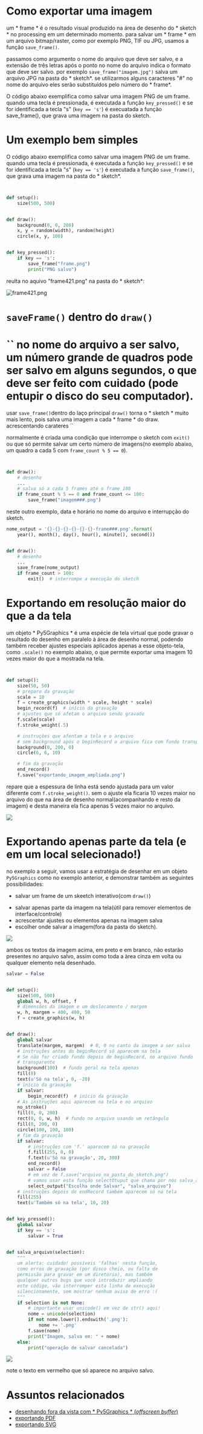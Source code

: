 # Como exportar uma imagem

um * frame * é o resultado visual produzido na área de desenho do * sketch * no processing em um determinado momento. para salvar um * frame * em um arquivo bitmap/raster, como por exemplo PNG, TIF ou JPG, usamos a função `save_frame()`.

passamos como argumento o nome do arquivo que deve ser salvo, e a extensão de três letras após o ponto no nome do arquivo indica o formato que deve ser salvo. por exemplo `save_frame("imagem.jpg")` salva um arquivo JPG na pasta do * sketch*. se utilizarmos alguns caracteres "#" no nome do arquivo eles serão substituídos pelo número do * frame*.

O código abaixo exemplifica como salvar uma imagem PNG de um frame. quando uma tecla é pressionada, é executada a função `key_pressed()` e se for identificada a tecla "s" (`key == 's'`) é execuatada a função save_frame(), que grava uma imagem na pasta do sketch.

# Um exemplo bem simples

O código abaixo exemplifica como salvar uma imagem PNG de um frame. quando uma tecla é pressionada, é executada a função `key_pressed()` e se for identificada a tecla "s" (`key == 's'`) é executada a função `save_frame()`, que grava uma imagem na pasta do * sketch*.

```python


def setup():
    size(500, 500)


def draw():
    background(0, 0, 200)
    x, y = random(width), random(height)
    circle(x, y, 100)


def key_pressed():
    if key == 's':
        save_frame("frame.png")
        print("PNG salvo")


```
reulta no aquivo "frame421.png" na pasta do * sketch*:

![frame421.png](assets/frame.png)

# `saveFrame()` dentro do `draw()`

# `` no nome do arquivo a ser salvo,  um número grande de quadros pode ser salvo em alguns segundos, o que deve ser feito com cuidado (pode entupir o disco do seu computador).
usar `save_frame()`dentro do laço principal `draw()` torna o * sketch * muito mais lento, pois salva uma imagem a cada * frame * do draw. acrescentando carateres ``

normalmente é criada uma condição que interrompe o sketch com `exit()` ou que só permite salvar um certo número de imagens(no exemplo abaixo, um quadro a cada 5 com `frame_count % 5 == 0`).

```python


def draw():
    # desenho
    ...
    # salva só a cada 5 frames até o frame 100
    if frame_count % 5 == 0 and frame_count <= 100:
        save_frame("imagem###.png")


```

neste outro exemplo, data e horário no nome do arquivo e interrupção do sketch.

```python
nome_output = '{}-{}-{}-{}-{}-{}-frame###.png'.format(
    year(), month(), day(), hour(), minute(), second())


def draw():
    # desenho
    ...
    save_frame(nome_output)
    if frame_count > 100:
        exit()  # interrompe a execução do sketch


```

# Exportando em resolução maior do que a da tela

um objeto * Py5Graphics * é uma espécie de tela virtual que pode gravar o resultado do desenho em paralelo à área de desenho normal, podendo também receber ajustes especiais aplicados apenas a esse objeto-tela, como `.scale()` no exemplo abaixo, o que permite exportar uma imagem 10 vezes maior do que a mostrada na tela.

```python


def setup():
    size(50, 50)
    # preparo da gravação
    scale = 10
    f = create_graphics(width * scale, height * scale)
    begin_record(f)  # início da gravação
    # ajustes que só afetam o arquivo sendo gravado
    f.scale(scale)
    f.stroke_weight(.5)

    # instruções que afentam a tela e o arquivo
    # sem background após o beginRecord o arquivo fica com fundo transparente!
    background(0, 200, 0)
    circle(6, 6, 10)

    # fim da gravação
    end_record()
    f.save("exportando_imagem_ampliada.png")


```
repare que a espessura de linha está sendo ajustada para um valor diferente com `f.stroke_weight()`. sem o ajuste ela ficaria 10 vezes maior no arquivo do que na área de desenho normal(acompanhando e resto da imagem) e desta maneira ela fica apenas 5 vezes maior no arquivo.

![](assets/exportando_imagem_ampliada.png)

# Exportando apenas parte da tela (e em um local selecionado!)

no exemplo a seguir, vamos usar a estratégia de desenhar em um objeto `Py5Graphics` como no exemplo anterior, e demonstrar também as seguintes possibilidades:

* salvar um frame de um skeetch interativo(com `draw()`)

- salvar apenas parte da imagem na tela(útil para remover elementos de interface/controle)
- acrescentar ajustes ou elementos apenas na imagem salva
- escolher onde salvar a imagem(fora da pasta do sketch).

![](assets/exportando_parcial_0.png)

ambos os textos da imagem acima, em preto e em branco, não estarão presentes no arquivo salvo, assim como toda a àrea cinza em volta ou qualquer elemento nela desenhado.

```python
salvar = False


def setup():
    size(500, 500)
    global w, h, offset, f
    # dimensões da imagem e um deslocamento / margem
    w, h, margem = 400, 400, 50
    f = create_graphics(w, h)


def draw():
    global salvar
    translate(margem, margem)  # 0, 0 no canto da imagem a ser salva
    # instruções antes do beginRecord só aparecem na tela
    # Se não for criado fundo depois de beginRecord, no arquivo fundo
    # transparente
    background(100)  # fundo geral na tela apenas
    fill(0)
    text(u'Só na tela', 0, -20)
    # início da gravação
    if salvar:
        begin_record(f)  # início da gravação
    # As instruções aqui aparecem na tela e no arquivo
    no_stroke()
    fill(0, 0, 200)
    rect(0, 0, w, h)  # fundo no arquivo usando um retângulo
    fill(0, 200, 0)
    circle(100, 100, 100)
    # fim da gravação
    if salvar:
        # instruções com 'f.' aparecem só na gravação
        f.fill(255, 0, 0)
        f.text(u'Só na gravação', 20, 300)
        end_record()
        salvar = False
        # em vez de f.save("arquivo_na_pasta_do_sketch.png")
        # vamos usar esta função selectOtuput que chama por nós salva_arquivo()
        select_output("Escolha onde Salvar", "salva_arquivo")
    # instruções depois do endRecord também aparecem só na tela
    fill(255)
    text(u'Também só na tela', 10, 20)


def key_pressed():
    global salvar
    if key == 's':
        salvar = True


def salva_arquivo(selection):
    """
    um alerta: cuidado! possíveis 'falhas' nesta função,
    como erros de gravação (por disco cheio, ou falta de
    permissão para gravar em um diretório), mas também
    qualquer outros bugs que você introduzir ampliando
    este código, vão interromper esta linha de execução
    silencionamente, sem mostrar nenhum aviso de erro :(
    """
    if selection is not None:
        # importante usar unicode() em vez de str() aqui!
        nome = unicode(selection)
        if not nome.lower().endswith('.png'):
            nome += '.png'
        f.save(nome)
        print("Imagem, salva em: " + nome)
    else:
        print("operação de salvar cancelada")


```

![](assets/exportando_parcial_1.png)

note o texto em vermelho que só aparece no arquivo salvo.

# Assuntos relacionados

- [desenhando fora da vista com * Py5Graphics * (*offscreen buffer*)](offscreen_buffer.md)
- [exportando PDF](exportando_pdf.md)
- [exportando SVG](exportando__svg.md)
